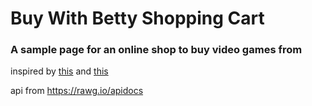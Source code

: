 # Buy With Betty Shopping Cart

### A sample page for an online shop to buy video games from

inspired by [this](https://alex-dishen.github.io/game-harbor/#/) and [this](https://rawg.io/)

api from https://rawg.io/apidocs